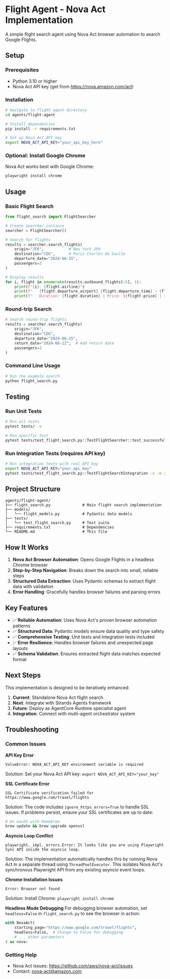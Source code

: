 # Flight Agent - Nova Act Implementation

A simple flight search agent using Nova Act browser automation to search Google Flights.

## Setup

### Prerequisites
- Python 3.10 or higher
- Nova Act API key (get from https://nova.amazon.com/act)

### Installation

```bash
# Navigate to flight agent directory
cd agents/flight-agent

# Install dependencies
pip install -r requirements.txt

# Set up Nova Act API key
export NOVA_ACT_API_KEY="your_api_key_here"
```

### Optional: Install Google Chrome
Nova Act works best with Google Chrome:
```bash
playwright install chrome
```

## Usage

### Basic Flight Search

```python
from flight_search import FlightSearcher

# Create searcher instance
searcher = FlightSearcher()

# Search for flights
results = searcher.search_flights(
    origin="JFK",           # New York JFK
    destination="CDG",      # Paris Charles de Gaulle
    departure_date="2024-06-15",
    passengers=2
)

# Display results
for i, flight in enumerate(results.outbound_flights[:5], 1):
    print(f"{i}. {flight.airline}")
    print(f"   {flight.departure_airport} {flight.departure_time} → {flight.arrival_airport} {flight.arrival_time}")
    print(f"   Duration: {flight.duration} | Price: ${flight.price} | Stops: {flight.stops}")
```

### Round-trip Search

```python
# Search round-trip flights
results = searcher.search_flights(
    origin="JFK",
    destination="CDG",
    departure_date="2024-06-15",
    return_date="2024-06-22",  # Add return date
    passengers=2
)
```

### Command Line Usage

```bash
# Run the example search
python flight_search.py
```

## Testing

### Run Unit Tests
```bash
# Run all tests
pytest tests/ -v

# Run specific test
pytest tests/test_flight_search.py::TestFlightSearcher::test_successful_flight_search -v
```

### Run Integration Tests (requires API key)
```bash
# Run integration tests with real API key
export NOVA_ACT_API_KEY="your_api_key"
pytest tests/test_flight_search.py::TestFlightSearchIntegration -v -m integration
```

## Project Structure

```
agents/flight-agent/
├── flight_search.py              # Main flight search implementation
├── models/
│   └── flight_models.py          # Pydantic data models
├── tests/
│   └── test_flight_search.py     # Test suite
├── requirements.txt              # Dependencies
└── README.md                     # This file
```

## How It Works

1. **Nova Act Browser Automation**: Opens Google Flights in a headless Chrome browser
2. **Step-by-Step Navigation**: Breaks down the search into small, reliable steps
3. **Structured Data Extraction**: Uses Pydantic schemas to extract flight data with validation
4. **Error Handling**: Gracefully handles browser failures and parsing errors

## Key Features

- ✅ **Reliable Automation**: Uses Nova Act's proven browser automation patterns
- ✅ **Structured Data**: Pydantic models ensure data quality and type safety  
- ✅ **Comprehensive Testing**: Unit tests and integration tests included
- ✅ **Error Resilience**: Handles browser failures and unexpected page layouts
- ✅ **Schema Validation**: Ensures extracted flight data matches expected format

## Next Steps

This implementation is designed to be iteratively enhanced:

1. **Current**: Standalone Nova Act flight search
2. **Next**: Integrate with Strands Agents framework
3. **Future**: Deploy as AgentCore Runtime specialist agent
4. **Integration**: Connect with multi-agent orchestrator system

## Troubleshooting

### Common Issues

**API Key Error**
```
ValueError: NOVA_ACT_API_KEY environment variable is required
```
Solution: Set your Nova Act API key: `export NOVA_ACT_API_KEY="your_key"`

**SSL Certificate Error**
```
SSL Certificate verification failed for https://www.google.com/travel/flights
```
Solution: The code includes `ignore_https_errors=True` to handle SSL issues. If problems persist, ensure your SSL certificates are up to date:
```bash
# On macOS with Homebrew
brew update && brew upgrade openssl
```

**Asyncio Loop Conflict**
```
playwright._impl._errors.Error: It looks like you are using Playwright Sync API inside the asyncio loop.
```
Solution: The implementation automatically handles this by running Nova Act in a separate thread using `ThreadPoolExecutor`. This isolates Nova Act's synchronous Playwright API from any existing asyncio event loops.

**Chrome Installation Issues**
```
Error: Browser not found
```
Solution: Install Chrome: `playwright install chrome`

**Headless Mode Debugging**
For debugging browser automation, set `headless=False` in `flight_search.py` to see the browser in action:
```python
with NovaAct(
    starting_page="https://www.google.com/travel/flights",
    headless=False,  # Change to False for debugging
    # ... other parameters
) as nova:
```

### Getting Help

- Nova Act issues: https://github.com/aws/nova-act/issues
- Contact: nova-act@amazon.com

